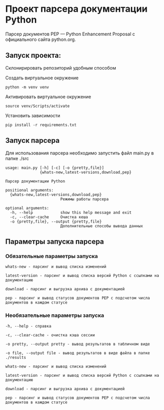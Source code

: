 # Проект парсера документации Python

Парсер документов PEP — Python Enhancement Proposal с официального сайта python.org.

## Запуск проекта:
Склонирировать репозиторий удобным способом

Создать виртуальное окружение
```
python -m venv venv
```
Активировать виртуальное окружение

```
source venv/Scripts/activate
```

Установить зависимости
```
pip install -r requirements.txt
```

## Запуск парсера
Для использования парсера необходимо запустить файл main.py в папке ./src
```
usage: main.py [-h] [-c] [-o {pretty,file}]
               {whats-new,latest-versions,download,pep}

Парсер документации Python

positional arguments:
  {whats-new,latest-versions,download,pep}
                        Режимы работы парсера

optional arguments:
  -h, --help            show this help message and exit
  -c, --clear-cache     Очистка кеша
  -o {pretty,file}, --output {pretty,file}
                        Дополнительные способы вывода данных
```

## Параметры запуска парсера

### Обязательные параметры запуска

```
whats-new - парсинг и вывод списка изменений
```

```
latest-version - парсинг и вывод списка версий Python с ссылками на документацию
```

```
download - парсинг и выгрузка архива с документацией
```

```
pep - парсинг и вывод статусов документов PEP с подсчетом числа документов в каждом статусе
```

### Необязательные параметры запуска

```
-h, --help - справка
```

```
-c, --clear-cache - очистка кэша сессии
```

```
-o pretty, --output pretty - вывод результатов в табличном виде
```

```
-o file, --output file - вывод результатов в виде файла в папке ./results
```

```
whats-new - парсинг и вывод списка изменений
```

```
latest-version - парсинг и вывод списка версий Python с ссылками на документацию
```

```
download - парсинг и выгрузка архива с документацией
```

```
pep - парсинг и вывод статусов документов PEP с подсчетом числа документов в каждом статусе
```
